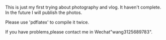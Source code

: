 This is just my first trying about photography and vlog.
It haven't complete.
In the future I will publish the photos.

Please use 'pdflatex' to compile it twice.

If you have problems,please contact me in Wechat"wang3125689783".
